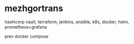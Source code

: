 # mezhgortrans

hashicorp vault, terraform, jenkins, ansible, k8s, docker, helm, prometheus+grafana

prev docker compose
